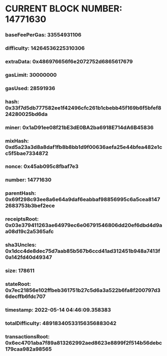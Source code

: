 # CURRENT BLOCK NUMBER: 14771630

### baseFeePerGas: 33554931106
### difficulty: 14264536225310306
### extraData: 0x486976656f6e2072752d6865617679
### gasLimit: 30000000
### gasUsed: 28591936
### hash: 0x33f7d5db777582ee1f42496cfc261b1cbebb45f169b6f5bfef824280025bd6da
### miner: 0x1aD91ee08f21bE3dE0BA2ba6918E714dA6B45836
### mixHash: 0xd5a23a3d8a8daf1fb8b8bb1d9f00636aefa25e44bfea482e1cc5f5bae7334872
### nonce: 0x45ab095c8fbaf7e3
### number: 14771630
### parentHash: 0x69f298c93ee8a6e64a9daf6eabbaf98856995c6a5cea81472683753b3bef2ece
### receiptsRoot: 0x03e379411263ae64979ec6e06791546806dd20ef6dbd4d9aa08d19c2a5365afc
### sha3Uncles: 0x1dcc4de8dec75d7aab85b567b6ccd41ad312451b948a7413f0a142fd40d49347
### size: 178611
### stateRoot: 0x7ec21856e102ffbeb361751b27c5d6a3a522b6fa8f200797d36decffb6fdc707
### timestamp: 2022-05-14 04:46:09.358383
### totalDifficulty: 48918340533156356883042
### transactionsRoot: 0x6ec4701aba7f89a813262992aed8623e8899f2f514b56debc179caa982a98565
